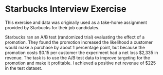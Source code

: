 # Starbucks Interview Exercise
This exercise and data was originally used as a take-home assignment provided by Starbucks for their job candidates. 

Starbucks ran an A/B test (randomized trial) evaluating the effect of a promotion. They found the promotion increased the likelihood a customer would make a purchase by about 1 percentage point, but because the promotion costs $0.15 per customer the experiment had a net loss $2,335 in revenue. The task is to use the A/B test data to improve targeting for the promotion and make it profitable. I achieved a positive net revenue of $225 in the test dataset.
